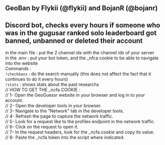 ## GeoBan by Flykii (@flykii) and BojanR (@bojanr)
## Discord bot, checks every hours if someone who was in the gugusar ranked solo leaderboard got banned, unbanned or deleted their account
  
in the main file : put the 2 channel ids with the channel ids of your server  
in the .env : put your bot token, and the _nfca cookie to be able to navigate into the website  
Commands :  
`!checkbans` : do the search manually (this does not affect the fact that it continues to do it every hours)  
`!stats` : shows stats about the past researchs  
// HOW TO GET THE _ncfa COOKIE :  
// 1- Open the GeoGuessr website in your browser and log in to your account.  
// 2- Open the developer tools in your browser.  
// 3- Navigate to the "Network" tab in the developer tools.  
// 4- Refresh the page to capture the network traffic.  
// 5- Look for a request like to the profiles endpoint in the network traffic.  
// 6- Click on the request to open it.  
// 7- In the request headers, look for the _ncfa cookie and copy its value.  
// 8- Paste the _ncfa token into the script where indicated.  

